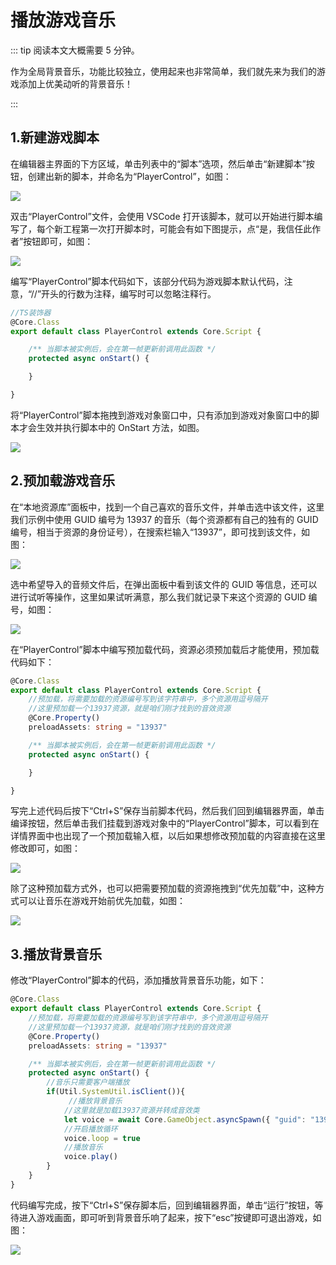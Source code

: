 # 播放游戏音乐

::: tip 阅读本文大概需要 5 分钟。

作为全局背景音乐，功能比较独立，使用起来也非常简单，我们就先来为我们的游戏添加上优美动听的背景音乐！

:::

## 1.新建游戏脚本

在编辑器主界面的下方区域，单击列表中的“脚本”选项，然后单击“新建脚本”按钮，创建出新的脚本，并命名为“PlayerControl”，如图：

![](https://wstatic-a1.233leyuan.com/productdocs/static/boxcnpGlSkVV5wcFzyxPaqBj7ag.png)

双击“PlayerControl”文件，会使用 VSCode 打开该脚本，就可以开始进行脚本编写了，每个新工程第一次打开脚本时，可能会有如下图提示，点“是，我信任此作者”按钮即可，如图：

![](https://wstatic-a1.233leyuan.com/productdocs/static/boxcn32N3VY4o4R25d0ZgndGAjd.png)

编写“PlayerControl”脚本代码如下，该部分代码为游戏脚本默认代码，注意，“//”开头的行数为注释，编写时可以忽略注释行。

```ts
//TS装饰器
@Core.Class
export default class PlayerControl extends Core.Script {

    /** 当脚本被实例后，会在第一帧更新前调用此函数 */
    protected async onStart() {

    }

}
```

将“PlayerControl”脚本拖拽到游戏对象窗口中，只有添加到游戏对象窗口中的脚本才会生效并执行脚本中的 OnStart 方法，如图。

![](https://wstatic-a1.233leyuan.com/productdocs/static/boxcnSlinogvEzZU2I4F57bBVCe.png)

## 2.预加载游戏音乐

在“本地资源库”面板中，找到一个自己喜欢的音乐文件，并单击选中该文件，这里我们示例中使用 GUID 编号为 13937 的音乐（每个资源都有自己的独有的 GUID 编号，相当于资源的身份证号），在搜索栏输入“13937”，即可找到该文件，如图：

![](https://wstatic-a1.233leyuan.com/productdocs/static/boxcnFmVg3E8MUgI0SKMV09GWGd.png)

选中希望导入的音频文件后，在弹出面板中看到该文件的 GUID 等信息，还可以进行试听等操作，这里如果试听满意，那么我们就记录下来这个资源的 GUID 编号，如图：

![](https://wstatic-a1.233leyuan.com/productdocs/static/boxcnV2CatlHcxRuUz5F4vMZxbh.png)

在“PlayerControl”脚本中编写预加载代码，资源必须预加载后才能使用，预加载代码如下：

```ts
@Core.Class
export default class PlayerControl extends Core.Script {
    //预加载，将需要加载的资源编号写到该字符串中，多个资源用逗号隔开
    //这里预加载一个13937资源，就是咱们刚才找到的音效资源
    @Core.Property()
    preloadAssets: string = "13937"

    /** 当脚本被实例后，会在第一帧更新前调用此函数 */
    protected async onStart() {

    }

}
```

写完上述代码后按下“Ctrl+S”保存当前脚本代码，然后我们回到编辑器界面，单击编译按钮，然后单击我们挂载到游戏对象中的“PlayerControl”脚本，可以看到在详情界面中也出现了一个预加载输入框，以后如果想修改预加载的内容直接在这里修改即可，如图：

![](https://wstatic-a1.233leyuan.com/productdocs/static/boxcnqHQ9OS2GaozRa2Gi0HcNyf.png)

除了这种预加载方式外，也可以把需要预加载的资源拖拽到“优先加载”中，这种方式可以让音乐在游戏开始前优先加载，如图：

![](https://wstatic-a1.233leyuan.com/productdocs/static/boxcnManTLKQOjDdkOomx23ffud.png)

## 3.播放背景音乐

修改“PlayerControl”脚本的代码，添加播放背景音乐功能，如下：

```ts
@Core.Class
export default class PlayerControl extends Core.Script {
    //预加载，将需要加载的资源编号写到该字符串中，多个资源用逗号隔开
    //这里预加载一个13937资源，就是咱们刚才找到的音效资源
    @Core.Property()
    preloadAssets: string = "13937"

    /** 当脚本被实例后，会在第一帧更新前调用此函数 */
    protected async onStart() {
        //音乐只需要客户端播放
        if(Util.SystemUtil.isClient()){
             //播放背景音乐
            //这里就是加载13937资源并转成音效类
            let voice = await Core.GameObject.asyncSpawn({ "guid": "13937" }) as Gameplay.Sound
            //开启播放循环
            voice.loop = true
            //播放音乐
            voice.play()
        }
    }
}
```

代码编写完成，按下“Ctrl+S”保存脚本后，回到编辑器界面，单击“运行”按钮，等待进入游戏画面，即可听到背景音乐响了起来，按下“esc”按键即可退出游戏，如图：

![](https://wstatic-a1.233leyuan.com/productdocs/static/boxcnEPwaCWzWosX5D1zkq0J3Mc.png)
